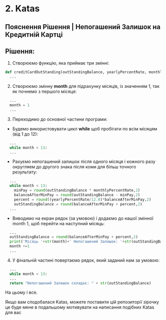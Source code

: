 # 2. Katas

## Пояснення Рішення | Непогашений Залишок на Кредитній Картці

## Рішення:

1. Створюємо функцію, яка приймає три змінні:
```python
def creditCardOutStanding(outStandingBalance, yearlyPercentRate, monthlyPercentRate):
  ...
```

2. Створюємо змінну __month__ для підрахунку місяців, із значенням 1, так як почнемо з першого місяця:
```python
  ...
  month = 1
  ...
```
3. Переходимо до основної частини програми:

  - Будемо використовувати цикл __while__ щоб пробігати по всім місяцям (від 1 до 12):
  ```python
    ...
    while month < 13:
    ...
  ```

  - Рахуємо непогашений залишок після одного місяця і кожного разу округляем до другого знака після коми для більш точного результату:
  ```python
    ...
    while month < 13:
      minPay = round(outStandingBalance * monthlyPercentRate,2)
      balanceAfterMinPay = round(outStandingBalance - minPay,2)
      percent = round((yearlyPercentRate/12.0)*balanceAfterMinPay,2)
      outStandingBalance = round(balanceAfterMinPay + percent,2)
    ...
  ```

  - Виводимо на екран рядок (за умовою) і додаємо до нашої змінної month 1, щоб перейти на наступний місяць:
  ```python
    ...
    outStandingBalance = round(balanceAfterMinPay + percent,2)
    print('Місяць '+str(month)+' Непогашений Залишок: '+str(outStandingBalance) + ' | Мінімальний платіж в цьому місяці: ' + str(minimunPayment))
    month +=1
    ...
  ```

4. У фінальній частині повертаємо рядок, який заданий нам за умовою:
```python
  ...
  while month < 13:
  ...
  return "Непогашений Залишок складає: " + str(outStandingBalance)
```

На цьому і все.

Якщо вам сподобалася Katas, можете поставити цій репозиторії зірочку це буде мене в подальшому мотивувати на написання подібних Katas для вас

